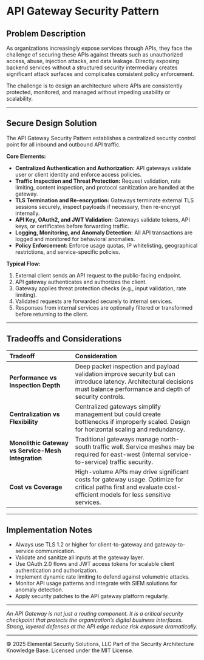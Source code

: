# API Gateway Security Pattern

## Problem Description

As organizations increasingly expose services through APIs, they face the challenge of securing these APIs against threats such as unauthorized access, abuse, injection attacks, and data leakage. Directly exposing backend services without a structured security intermediary creates significant attack surfaces and complicates consistent policy enforcement.

The challenge is to design an architecture where APIs are consistently protected, monitored, and managed without impeding usability or scalability.

---

## Secure Design Solution

The API Gateway Security Pattern establishes a centralized security control point for all inbound and outbound API traffic.

**Core Elements:**
- **Centralized Authentication and Authorization:** API gateways validate user or client identity and enforce access policies.
- **Traffic Inspection and Threat Protection:** Request validation, rate limiting, content inspection, and protocol sanitization are handled at the gateway.
- **TLS Termination and Re-encryption:** Gateways terminate external TLS sessions securely, inspect payloads if necessary, then re-encrypt internally.
- **API Key, OAuth2, and JWT Validation:** Gateways validate tokens, API keys, or certificates before forwarding traffic.
- **Logging, Monitoring, and Anomaly Detection:** All API transactions are logged and monitored for behavioral anomalies.
- **Policy Enforcement:** Enforce usage quotas, IP whitelisting, geographical restrictions, and service-specific policies.

**Typical Flow:**
1. External client sends an API request to the public-facing endpoint.
2. API gateway authenticates and authorizes the client.
3. Gateway applies threat protection checks (e.g., input validation, rate limiting).
4. Validated requests are forwarded securely to internal services.
5. Responses from internal services are optionally filtered or transformed before returning to the client.

---

## Tradeoffs and Considerations

| Tradeoff | Consideration |
|:---------|:--------------|
| **Performance vs Inspection Depth** | Deep packet inspection and payload validation improve security but can introduce latency. Architectural decisions must balance performance and depth of security controls. |
| **Centralization vs Flexibility** | Centralized gateways simplify management but could create bottlenecks if improperly scaled. Design for horizontal scaling and redundancy. |
| **Monolithic Gateway vs Service-Mesh Integration** | Traditional gateways manage north-south traffic well. Service meshes may be required for east-west (internal service-to-service) traffic security. |
| **Cost vs Coverage** | High-volume APIs may drive significant costs for gateway usage. Optimize for critical paths first and evaluate cost-efficient models for less sensitive services. |

---

## Implementation Notes

- Always use TLS 1.2 or higher for client-to-gateway and gateway-to-service communication.
- Validate and sanitize all inputs at the gateway layer.
- Use OAuth 2.0 flows and JWT access tokens for scalable client authentication and authorization.
- Implement dynamic rate limiting to defend against volumetric attacks.
- Monitor API usage patterns and integrate with SIEM solutions for anomaly detection.
- Apply security patches to the API gateway platform regularly.

---

*An API Gateway is not just a routing component. It is a critical security checkpoint that protects the organization’s digital business interfaces. Strong, layered defenses at the API edge reduce risk exposure dramatically.*

---
© 2025 Elemental Security Solutions, LLC
Part of the Security Architecture Knowledge Base.
Licensed under the MIT License.
